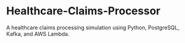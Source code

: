 # Healthcare-Claims-Processor
A healthcare claims processing simulation using Python, PostgreSQL, Kafka, and AWS Lambda.

